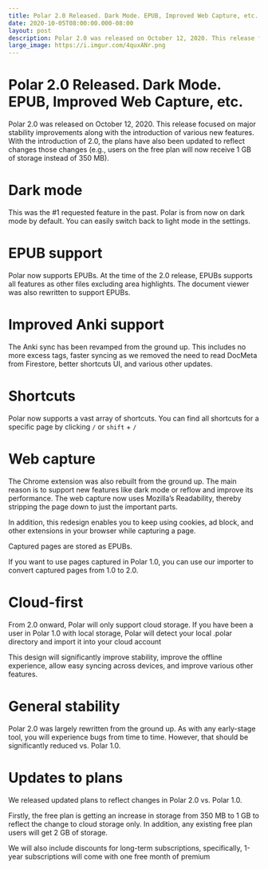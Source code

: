 ```yaml
---
title: Polar 2.0 Released. Dark Mode. EPUB, Improved Web Capture, etc.
date: 2020-10-05T08:00:00.000-08:00
layout: post
description: Polar 2.0 was released on October 12, 2020. This release focused on major stability improvements along with the introduction of various new features. With the introduction of 2.0, the plans have also been updated to reflect changes those changes (e.g., users on the free plan will now receive 1 GB of storage instead of 350 MB).
large_image: https://i.imgur.com/4quxANr.png
---
```


# Polar 2.0 Released. Dark Mode. EPUB, Improved Web Capture, etc. 

Polar 2.0 was released on October 12, 2020. This release focused on major stability improvements along with the introduction of various new features. With the introduction of 2.0, the plans have also been updated to reflect changes those changes (e.g., users on the free plan will now receive 1 GB of storage instead of 350 MB).

# Dark mode

This was the #1 requested feature in the past. Polar is from now on dark mode by default. You can easily switch back to light mode in the settings.

# EPUB support

Polar now supports EPUBs. At the time of the 2.0 release, EPUBs supports all features as other files excluding area highlights. The document viewer was also rewritten to support EPUBs.

# Improved Anki support

The Anki sync has been revamped from the ground up. This includes no more excess tags, faster syncing as we removed the need to read DocMeta from Firestore, better shortcuts UI, and various other updates.

# Shortcuts

Polar now supports a vast array of shortcuts. You can find all shortcuts for a specific page by clicking ```/``` or ```shift``` + ```/```

# Web capture

The Chrome extension was also rebuilt from the ground up. The main reason is to support new features like dark mode or reflow and improve its performance. The web capture now uses Mozilla’s Readability, thereby stripping the page down to just the important parts.

In addition, this redesign enables you to keep using cookies, ad block, and other extensions in your browser while capturing a page.

Captured pages are stored as EPUBs.

If you want to use pages captured in Polar 1.0, you can use our importer to convert captured pages from 1.0 to 2.0.

# Cloud-first

From 2.0 onward, Polar will only support cloud storage. If you have been a user in Polar 1.0 with local storage, Polar will detect your local .polar directory and import it into your cloud account

This design will significantly improve stability, improve the offline experience, allow easy syncing across devices, and improve various other features.

# General stability

Polar 2.0 was largely rewritten from the ground up. As with any early-stage tool, you will experience bugs from time to time. However, that should be significantly reduced vs. Polar 1.0.

# Updates to plans

We released updated plans to reflect changes in Polar 2.0 vs. Polar 1.0. 

Firstly, the free plan is getting an increase in storage from 350 MB to 1 GB to reflect the change to cloud storage only. In addition, any existing free plan users will get 2 GB of storage.

We will also include discounts for long-term subscriptions, specifically, 1-year subscriptions will come with one free month of premium

